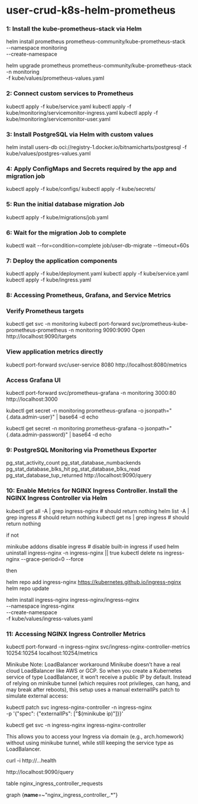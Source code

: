 # user-crud-k8s-helm-prometheus

### 1: Install the kube-prometheus-stack via Helm
helm install prometheus prometheus-community/kube-prometheus-stack \
  --namespace monitoring \
  --create-namespace

helm upgrade prometheus prometheus-community/kube-prometheus-stack \
  -n monitoring \
  -f kube/values/prometheus-values.yaml

### 2: Connect custom services to Prometheus
kubectl apply -f kube/service.yaml
kubectl apply -f kube/monitoring/servicemonitor-ingress.yaml
kubectl apply -f kube/monitoring/servicemonitor-user.yaml  

### 3: Install PostgreSQL via Helm with custom values
helm install users-db oci://registry-1.docker.io/bitnamicharts/postgresql -f kube/values/postgres-values.yaml

### 4: Apply ConfigMaps and Secrets required by the app and migration job
kubectl apply -f kube/configs/
kubectl apply -f kube/secrets/

### 5: Run the initial database migration Job
kubectl apply -f kube/migrations/job.yaml

### 6: Wait for the migration Job to complete
kubectl wait --for=condition=complete job/user-db-migrate --timeout=60s

### 7: Deploy the application components
kubectl apply -f kube/deployment.yaml
kubectl apply -f kube/service.yaml
kubectl apply -f kube/ingress.yaml


### 8: Accessing Prometheus, Grafana, and Service Metrics

### Verify Prometheus targets
kubectl get svc -n monitoring
kubectl port-forward svc/prometheus-kube-prometheus-prometheus -n monitoring 9090:9090
Open http://localhost:9090/targets

### View application metrics directly
kubectl port-forward svc/user-service 8080
http://localhost:8080/metrics

### Access Grafana UI
kubectl port-forward svc/prometheus-grafana -n monitoring 3000:80
http://localhost:3000

kubectl get secret -n monitoring prometheus-grafana -o jsonpath="{.data.admin-user}" | base64 -d
echo

kubectl get secret -n monitoring prometheus-grafana -o jsonpath="{.data.admin-password}" | base64 -d
echo

### 9: PostgreSQL Monitoring via Prometheus Exporter
pg_stat_activity_count
pg_stat_database_numbackends
pg_stat_database_blks_hit
pg_stat_database_blks_read
pg_stat_database_tup_returned
http://localhost:9090/query

### 10: Enable Metrics for NGINX Ingress Controller. Install the NGINX Ingress Controller via Helm
kubectl get all -A | grep ingress-nginx   # should return nothing
helm list -A | grep ingress               # should return nothing
kubectl get ns | grep ingress             # should return nothing

if not 

minikube addons disable ingress  # disable built-in ingress if used
helm uninstall ingress-nginx -n ingress-nginx || true
kubectl delete ns ingress-nginx --grace-period=0 --force

then

helm repo add ingress-nginx https://kubernetes.github.io/ingress-nginx
helm repo update

helm install ingress-nginx ingress-nginx/ingress-nginx \
  --namespace ingress-nginx \
  --create-namespace \
  -f kube/values/ingress-values.yaml

### 11: Accessing NGINX Ingress Controller Metrics
kubectl port-forward -n ingress-nginx svc/ingress-nginx-controller-metrics 10254:10254
localhost:10254/metrics

Minikube Note: LoadBalancer workaround
Minikube doesn’t have a real cloud LoadBalancer like AWS or GCP.
So when you create a Kubernetes service of type LoadBalancer, it won’t receive a public IP by default.
Instead of relying on minikube tunnel (which requires root privileges, can hang, and may break after reboots),
this setup uses a manual externalIPs patch to simulate external access:

kubectl patch svc ingress-nginx-controller -n ingress-nginx \
  -p '{"spec": {"externalIPs": ["$(minikube ip)"]}}'

kubectl get svc -n ingress-nginx ingress-nginx-controller

This allows you to access your Ingress via domain (e.g., arch.homework) without using minikube tunnel,
while still keeping the service type as LoadBalancer.

curl -i http://...health 

http://localhost:9090/query

table
nginx_ingress_controller_requests

graph
{__name__=~"nginx_ingress_controller_.*"}